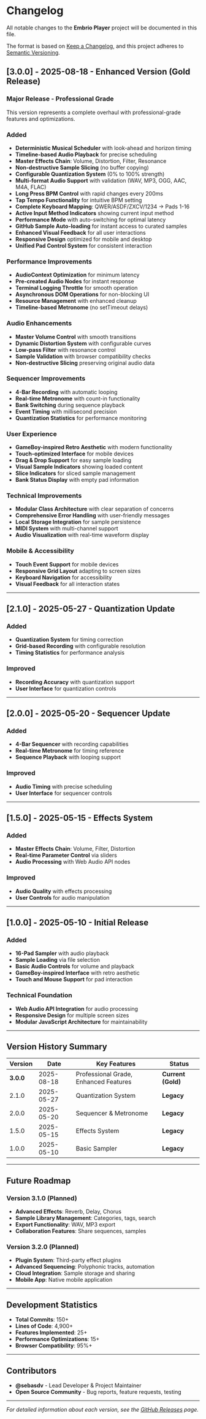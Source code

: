 # Changelog

All notable changes to the **Embrio Player** project will be documented in this file.

The format is based on [Keep a Changelog](https://keepachangelog.com/en/1.0.0/),
and this project adheres to [Semantic Versioning](https://semver.org/spec/v2.0.0.html).

## [3.0.0] - 2025-08-18 - Enhanced Version (Gold Release)

### **Major Release - Professional Grade**
This version represents a complete overhaul with professional-grade features and optimizations.

### **Added**
- **Deterministic Musical Scheduler** with look-ahead and horizon timing
- **Timeline-based Audio Playback** for precise scheduling
- **Master Effects Chain**: Volume, Distortion, Filter, Resonance
- **Non-destructive Sample Slicing** (no buffer copying)
- **Configurable Quantization System** (0% to 100% strength)
- **Multi-format Audio Support** with validation (WAV, MP3, OGG, AAC, M4A, FLAC)
- **Long Press BPM Control** with rapid changes every 200ms
- **Tap Tempo Functionality** for intuitive BPM setting
- **Complete Keyboard Mapping**: QWER/ASDF/ZXCV/1234 → Pads 1-16
- **Active Input Method Indicators** showing current input method
- **Performance Mode** with auto-switching for optimal latency
- **GitHub Sample Auto-loading** for instant access to curated samples
- **Enhanced Visual Feedback** for all user interactions
- **Responsive Design** optimized for mobile and desktop
- **Unified Pad Control System** for consistent interaction

### **Performance Improvements**
- **AudioContext Optimization** for minimum latency
- **Pre-created Audio Nodes** for instant response
- **Terminal Logging Throttle** for smooth operation
- **Asynchronous DOM Operations** for non-blocking UI
- **Resource Management** with enhanced cleanup
- **Timeline-based Metronome** (no setTimeout delays)

### **Audio Enhancements**
- **Master Volume Control** with smooth transitions
- **Dynamic Distortion System** with configurable curves
- **Low-pass Filter** with resonance control
- **Sample Validation** with browser compatibility checks
- **Non-destructive Slicing** preserving original audio data

### **Sequencer Improvements**
- **4-Bar Recording** with automatic looping
- **Real-time Metronome** with count-in functionality
- **Bank Switching** during sequence playback
- **Event Timing** with millisecond precision
- **Quantization Statistics** for performance monitoring

### **User Experience**
- **GameBoy-inspired Retro Aesthetic** with modern functionality
- **Touch-optimized Interface** for mobile devices
- **Drag & Drop Support** for easy sample loading
- **Visual Sample Indicators** showing loaded content
- **Slice Indicators** for sliced sample management
- **Bank Status Display** with empty pad information

### **Technical Improvements**
- **Modular Class Architecture** with clear separation of concerns
- **Comprehensive Error Handling** with user-friendly messages
- **Local Storage Integration** for sample persistence
- **MIDI System** with multi-channel support
- **Audio Visualization** with real-time waveform display

### **Mobile & Accessibility**
- **Touch Event Support** for mobile devices
- **Responsive Grid Layout** adapting to screen sizes
- **Keyboard Navigation** for accessibility
- **Visual Feedback** for all interaction states

---

## [2.1.0] - 2025-05-27 - Quantization Update

### **Added**
- **Quantization System** for timing correction
- **Grid-based Recording** with configurable resolution
- **Timing Statistics** for performance analysis

### **Improved**
- **Recording Accuracy** with quantization support
- **User Interface** for quantization controls

---

## [2.0.0] - 2025-05-20 - Sequencer Update

### **Added**
- **4-Bar Sequencer** with recording capabilities
- **Real-time Metronome** for timing reference
- **Sequence Playback** with looping support

### **Improved**
- **Audio Timing** with precise scheduling
- **User Interface** for sequencer controls

---

## [1.5.0] - 2025-05-15 - Effects System

### **Added**
- **Master Effects Chain**: Volume, Filter, Distortion
- **Real-time Parameter Control** via sliders
- **Audio Processing** with Web Audio API nodes

### **Improved**
- **Audio Quality** with effects processing
- **User Controls** for audio manipulation

---

## [1.0.0] - 2025-05-10 - Initial Release

### **Added**
- **16-Pad Sampler** with audio playback
- **Sample Loading** via file selection
- **Basic Audio Controls** for volume and playback
- **GameBoy-inspired Interface** with retro aesthetic
- **Touch and Mouse Support** for pad interaction

### **Technical Foundation**
- **Web Audio API Integration** for audio processing
- **Responsive Design** for multiple screen sizes
- **Modular JavaScript Architecture** for maintainability

---

## **Version History Summary**

| Version | Date | Key Features | Status |
|---------|------|--------------|---------|
| **3.0.0** | 2025-08-18 | Professional Grade, Enhanced Features | **Current (Gold)** |
| 2.1.0 | 2025-05-27 | Quantization System | **Legacy** |
| 2.0.0 | 2025-05-20 | Sequencer & Metronome | **Legacy** |
| 1.5.0 | 2025-05-15 | Effects System | **Legacy** |
| 1.0.0 | 2025-05-10 | Basic Sampler | **Legacy** |

---

## **Future Roadmap**

### **Version 3.1.0** (Planned)
- **Advanced Effects**: Reverb, Delay, Chorus
- **Sample Library Management**: Categories, tags, search
- **Export Functionality**: WAV, MP3 export
- **Collaboration Features**: Share sequences, samples

### **Version 3.2.0** (Planned)
- **Plugin System**: Third-party effect plugins
- **Advanced Sequencing**: Polyphonic tracks, automation
- **Cloud Integration**: Sample storage and sharing
- **Mobile App**: Native mobile application

---

## **Development Statistics**

- **Total Commits**: 150+
- **Lines of Code**: 4,900+
- **Features Implemented**: 25+
- **Performance Optimizations**: 15+
- **Browser Compatibility**: 95%+

---

## **Contributors**

- **@sebasdv** - Lead Developer & Project Maintainer
- **Open Source Community** - Bug reports, feature requests, testing

---

*For detailed information about each version, see the [GitHub Releases](https://github.com/sebasdv/embrio-player-v3/releases) page.*
